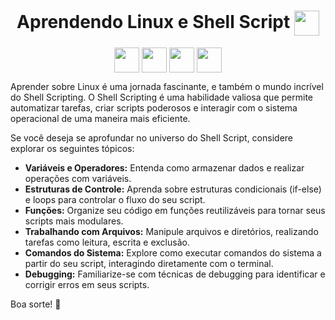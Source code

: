 <div align="center">
   
# Aprendendo Linux e Shell Script <img align='center' src="https://static.wikia.nocookie.net/supaplex/images/0/0a/Terminal.gif/revision/latest/thumbnail/width/360/height/360?cb=20180120185603" width="40" height="40">
<img align='center' src="https://chemnitzer.linux-tage.de/2019/static/img/box/tuxel.gif" width="40" height="40">
<img align='center' src="https://chemnitzer.linux-tage.de/2019/static/img/box/tuxel.gif" width="40" height="40">
<img align='center' src="https://chemnitzer.linux-tage.de/2019/static/img/box/tuxel.gif" width="40" height="40">
<img align='center' src="https://cdn.iconscout.com/icon/free/png-512/shell-script-1-569185.png" width="40" height="40">

</div>

Aprender sobre Linux é uma jornada fascinante, e também o mundo incrível do Shell Scripting. O Shell Scripting é uma habilidade valiosa que permite automatizar tarefas, criar scripts poderosos e interagir com o sistema operacional de uma maneira mais eficiente.

Se você deseja se aprofundar no universo do Shell Script, considere explorar os seguintes tópicos:

- **Variáveis e Operadores:** Entenda como armazenar dados e realizar operações com variáveis.
- **Estruturas de Controle:** Aprenda sobre estruturas condicionais (if-else) e loops para controlar o fluxo do seu script.
- **Funções:** Organize seu código em funções reutilizáveis para tornar seus scripts mais modulares.
- **Trabalhando com Arquivos:** Manipule arquivos e diretórios, realizando tarefas como leitura, escrita e exclusão.
- **Comandos do Sistema:** Explore como executar comandos do sistema a partir do seu script, interagindo diretamente com o terminal.
- **Debugging:** Familiarize-se com técnicas de debugging para identificar e corrigir erros em seus scripts.




Boa sorte! 🚀
